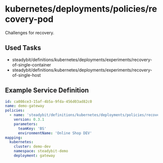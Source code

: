 # kubernetes/deployments/policies/recovery-pod

Challenges for recovery.

## Used Tasks

- steadybit/definitions/kubernetes/deployments/experiments/recovery-of-single-container
- steadybit/definitions/kubernetes/deployments/experiments/recovery-of-single-host

## Example Service Definition

````yaml
id: ca086ce3-15af-4b5a-9fda-456d03ad82c0
name: demo-gateway
policies:
  - name: 'steadybit/definitions/kubernetes/deployments/policies/recovery-pod'
    version: 0.3.1
    parameters:
      teamKey: 'BS'
      environmentName: 'Online Shop DEV'
mapping:
  kubernetes:
    cluster: demo-dev
    namespace: steadybit-demo
    deployment: gateway
````